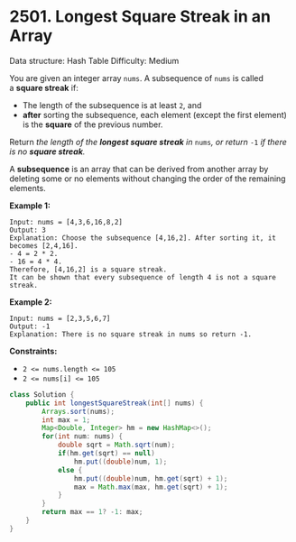 # 2501. Longest Square Streak in an Array

Data structure: Hash Table
Difficulty: Medium

You are given an integer array `nums`. A subsequence of `nums` is called a **square streak** if:

- The length of the subsequence is at least `2`, and
- **after** sorting the subsequence, each element (except the first element) is the **square** of the previous number.

Return *the length of the **longest square streak** in* `nums`*, or return* `-1` *if there is no **square streak**.*

A **subsequence** is an array that can be derived from another array by deleting some or no elements without changing the order of the remaining elements.

**Example 1:**

```
Input: nums = [4,3,6,16,8,2]
Output: 3
Explanation: Choose the subsequence [4,16,2]. After sorting it, it becomes [2,4,16].
- 4 = 2 * 2.
- 16 = 4 * 4.
Therefore, [4,16,2] is a square streak.
It can be shown that every subsequence of length 4 is not a square streak.

```

**Example 2:**

```
Input: nums = [2,3,5,6,7]
Output: -1
Explanation: There is no square streak in nums so return -1.

```

**Constraints:**

- `2 <= nums.length <= 105`
- `2 <= nums[i] <= 105`

```java
class Solution {
    public int longestSquareStreak(int[] nums) {
        Arrays.sort(nums);
        int max = 1;
        Map<Double, Integer> hm = new HashMap<>();
        for(int num: nums) {
            double sqrt = Math.sqrt(num);
            if(hm.get(sqrt) == null)
                hm.put((double)num, 1);
            else {
                hm.put((double)num, hm.get(sqrt) + 1);
                max = Math.max(max, hm.get(sqrt) + 1);
            }
        }
        return max == 1? -1: max;
    }
}
```